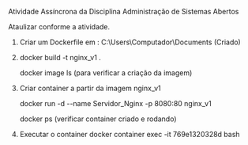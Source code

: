 Atividade Assíncrona da Disciplina Administração de Sistemas Abertos

Ataulizar conforme a atividade.

1) Criar um Dockerfile em : C:\Users\Computador\Documents    (Criado)
2) docker build -t nginx_v1 .
   
   docker image ls (para verificar a criação da imagem)
4) Criar container a partir da imagem nginx_v1
   
   docker run -d --name Servidor_Nginx -p 8080:80 nginx_v1
   
   docker ps (verificar container criado e rodando)
6) Executar o container
   docker container exec -it 769e1320328d bash




